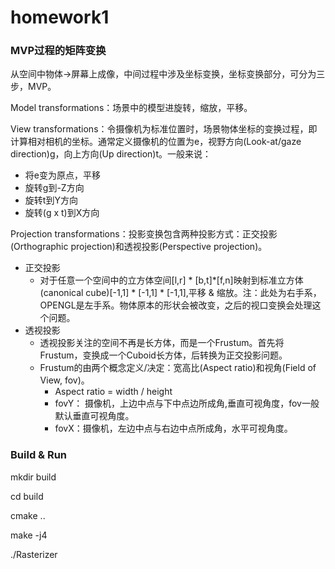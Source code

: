 # homework1
### MVP过程的矩阵变换
从空间中物体->屏幕上成像，中间过程中涉及坐标变换，坐标变换部分，可分为三步，MVP。

Model transformations：场景中的模型进旋转，缩放，平移。

View transformations：令摄像机为标准位置时，场景物体坐标的变换过程，即计算相对相机的坐标。通常定义摄像机的位置为e，视野方向(Look-at/gaze direction)g，向上方向(Up direction)t。一般来说：

- 将e变为原点，平移
- 旋转g到-Z方向
- 旋转t到Y方向
- 旋转(g x t)到X方向


Projection transformations：投影变换包含两种投影方式：正交投影(Orthographic projection)和透视投影(Perspective projection)。
- 正交投影
  - 对于任意一个空间中的立方体空间[l,r] * [b,t]*[f,n]映射到标准立方体(canonical cube)[-1,1] * [-1,1] * [-1,1],平移 & 缩放。注：此处为右手系，OPENGL是左手系。物体原本的形状会被改变，之后的视口变换会处理这个问题。
- 透视投影
  - 透视投影关注的空间不再是长方体，而是一个Frustum。首先将Frustum，变换成一个Cuboid长方体，后转换为正交投影问题。
  - Frustum的由两个概念定义/决定：宽高比(Aspect ratio)和视角(Field of View, fov)。
    - Aspect ratio = width / height
    - fovY： 摄像机，上边中点与下中点边所成角,垂直可视角度，fov一般默认垂直可视角度。
    - fovX：摄像机，左边中点与右边中点所成角，水平可视角度。

### Build & Run
mkdir build

cd build

cmake ..

make -j4

./Rasterizer

